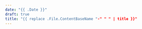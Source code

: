 ```yaml
---
date: "{{ .Date }}"
draft: true
title: "{{ replace .File.ContentBaseName "-" " " | title }}"
---
```

